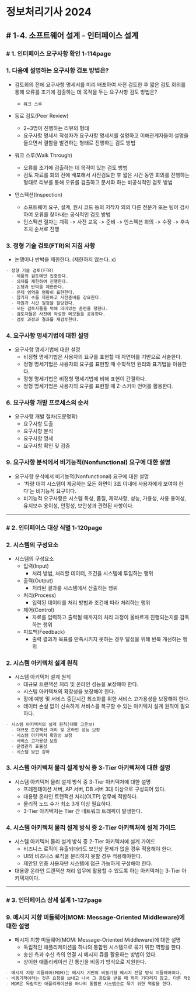 # 정보처리기사 2024

## # 1-4. 소프트웨어 설계 - 인터페이스 설계

### # 1. 인터페이스 요구사항 확인 1-114page

### 1. 다음에 설명하는 요구사항 검토 방법은?

- 검토회의 전에 요구사항 명세서를 미리 배포하여 사전 검토한 후 짧은 검토 회의를 통해 오류를 조기에 검출하는 데 목적을 두는 요구사항 검토 방법은?
  - `워크 스루`

- 동료 검토(Peer Review)
  - 2~3명이 진행하는 리뷰의 형태
  - 요구사항 명세서 작성자가 요구사항 명세서를 설명하고 이해관계자들이 설명을 들으면서 결함을 발견하는 형태로 진행하는 검토 방법
- 워크 스루(Walk Through)
  - 오류를 조기에 검출하는 데 목적이 있는 검토 방법
  - 검토 자료를 회의 전에 배포해서 사전검토한 후 짧은 시간 동안 회의를 진행하는 형태로 리뷰를 통해 오류를 검출하고 문서화 하는 비공식적인 검토 방법
- 인스펙션(Inspection)
  - 소프트웨어 요구, 설계, 원시 코드 등의 저작자 외의 다른 전문가 또는 팀이 검사하여 오류를 찾아내는 공식적인 검토 방법
  - 인스펙션 절차는 계획 -> 사전 교육 -> 준비 -> 인스펙션 회의 -> 수정 -> 후속 조치 순서로 진행

### 3. 정형 기술 검토(FTR)의 지침 사항

- 논쟁이나 반박을 제한한다. (제한하지 않는다. x)

```markdown
- 정형 기술 검토(FTR)
  - 제품의 검토에만 집중한다.
  - 의제를 제한하여 진행한다.
  - 논쟁과 반박을 제한한다.
  - 문제 영역을 명확히 표현한다.
  - 참가자 수를 제한하고 사전준비를 강요한다.
  - 자원과 시간 일정을 할당한다.
  - 모든 검토자들을 위해 의미있는 훈련을 행한다.
  - 검토자들은 사전에 작성한 메모들을 공유한다.
  - 검토 과정과 결과를 재검토한다.
```

### 4. 요구사항 명세기법에 대한 설명

- 요구사항 명세기법에 대한 설명
  - 비정형 명세기법은 사용자의 요구를 표현할 때 자연어를 기반으로 서술한다.
  - 정형 명세기법은 사용자의 요구를 표현할 때 수학적인 원리와 표기법을 이용한다.
  - 정형 명세기법은 비정형 명세기법에 비해 표현이 간결하다.
  - 정형 명세기법은 사용자의 요구를 표현할 때 Z-스키마 언어를 활용한다.

### 6. 요구사항 개발 프로세스의 순서

- 요구사항 개발 절차(도분명확)
  - 요구사항 도출
  - 요구사항 분석
  - 요구사항 명세
  - 요구사항 확인 및 검증

### 9. 요구사항 분석에서 비기능적(Nonfunctional) 요구에 대한 설명

- 요구사항 분석에서 비기능적(Nonfunctional) 요구에 대한 설명
  - '차량 대여 시스템이 제공하는 모든 화면이 3초 이내에 사용자에게 보여야 한다'는 비기능적 요구이다.
  - 비기능적 요구사항은 시스템 특성, 품질, 제약사항, 성능, 가용성, 사용 용이성, 유지보수 용이성, 안정성, 보안성과 관련된 사항이다.

---

### # 2. 인터페이스 대상 식별 1-120page

### 2. 시스템의 구성요소

- 시스템의 구성요소
  - 입력(Input)
    - 처리 방법, 처리할 데이터, 조건을 시스템에 투입하는 행위
  - 출력(Output)
    - 처리된 결과를 시스템에서 산출하는 행위
  - 처리(Process)
    - 입력된 데이터를 처리 방법과 조건에 따라 처리하는 행위
  - 제어(Control)
    - 자료를 입력하고 출력될 때까지의 처리 과정이 올바르게 진행되는지를 감독하는 행위
  - 피드백(Feedback)
    - 출력 결과가 목표를 만족시키지 못하는 경우 달성을 위해 반복 개선하는 행위

### 2. 시스템 아키텍처 설계 원칙

- 시스템 아키텍처 설계 원칙
  - 대규모 트랜잭션 처리 및 온라인 성능을 보장해야 한다.
  - 시스템 아키텍처의 확장성을 보장해야 한다.
  - 장애 예방 및 서비스 중단시간 최소화를 위한 서비스 고가용성을 보장해야 한다.
  - 데이터 손실 없이 신속하게 서비스를 복구할 수 있는 아키텍처 설계 원칙이 필요하다.

```markdown
- 시스템 아키텍처의 설계 원칙(대확 고운보)
  - 대규모 트랜잭션 처리 및 온라인 성능 보장
  - 시스템 아키텍처 확장성 보장
  - 서비스 고가용성 보장
  - 운영관리 효율성
  - 시스템 보안 강화
```

### 3. 시스템 아키텍처 물리 설계 방식 중 3-Tier 아키텍처에 대한 설명

- 시스템 아키텍처 물리 설계 방식 중 3-Tier 아키텍처에 대한 설명
  - 프레젠테이션 서버, AP 서버, DB 서버 3대 이상으로 구성되어 있다.
  - 대용량 온라인 트랜잭션 처리(OLTP) 업무에 적합하다.
  - 물리적 노드 수가 최소 3개 이상 필요하다.
  - 3-Tier 아키텍처는 Tier 간 네트워크 트래픽이 발생한다.

### 4. 시스템 아키텍처 물리 설계 방식 중 2-Tier 아키텍처에 설계 가이드

- 시스템 아키텍처 물리 설계 방식 중 2-Tier 아키텍처에 설계 가이드
  - 비즈니스 로직이 유출되더라도 보안상 문제가 없을 경우 적용해야 한다.
  - UI와 비즈니스 로직을 분리하지 못할 경우 적용해야한다.
  - 제안된 인증 사용자만 시스템에 접근 가능하게 구성해야 한다.
- 대용량 온라인 트랜잭션 처리 업무에 활용할 수 있도록 하는 아키텍처는 3-Tier 아키텍처이다.

---

### # 3. 인터페이스 상세 설계 1-127page

### 9. 메시지 지향 미들웨어(MOM: Message-Oriented Middleware)에 대한 설명

- 메시지 지향 미들웨어(MOM: Message-Oriented Middleware)에 대한 설명
  - 독립적인 애플리케이션을 하나의 통합된 시스템으로 묶기 위한 역할을 한다.
  - 송신 측과 수신 측의 연결 시 메시지 큐를 활용하는 방법이 있다.
  - 상이한 애플리케이션 간 통신을 비동기 방식으로 지원한다.

```markdown
- 메시지 지향 미들웨어(MOM)는 메시지 기반의 비동기형 메시지 전달 방식 미들웨어이다.
- 비동기적이라는 것은 요청을 보내고 나서 그 응답을 받을 때 까지 기다리지 않고, 다른 작업을 수행하다가 나중에 확인하는 방식으로 즉각적인 응답을 원하는 경우가 아니라 다소 느리고 안정적인 응답을 필요로 하는 경우에 많이 사용된다.
- MOM은 독립적인 애플리케이션을 하나의 통합된 시스템으로 묶기 위한 역할을 한다.
```
